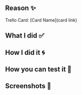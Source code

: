 ## Reason ✨
Trello Card: [Card Name](card link)

## What I did ✅

## How I did it 🌀

## How you can test it 🔬

## Screenshots 📸
